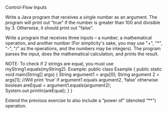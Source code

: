 Control-Flow
Inputs
<!-- Exercise 1 -->
Write a Java program that receives a single number as an argument. The program will print out "true" if the number is greater than 100 and divisible by 3. Otherwise, it should print out "false".

<!-- Exercise 2 -->
Write a program that receives three inputs – a number, 
a mathematical operation, and another number 
(For simplicity's sake, you may use "+", "*", "-", "/" as the operations, and the numbers may be integers). 
The program parses the input, does the mathematical calculation, and prints the result. 

NOTE: To check if 2 strings are equal, you must use myString1.equals(myString2). Example: 
public class Example {
	public static void main(String[] args) {
		String argument1 = args[0];
		String argument 2 = args[1];
//Will print ‘true’ if argument1 equals argument2, ‘false’ otherwise
		boolean areEqual = argument1.equals(argument2);
		System.out.println(areEqual);
	}
}

<!-- Exercise 3 -->
Extend the previous exercise to also include a “power of” (denoted “**”) operation.
